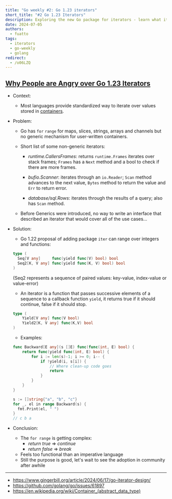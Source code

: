 ```yaml
---
title: "Go weekly #2: Go 1.23 iterators"
short_title: "#2 Go 1.23 Iterators"
description: Exploring the new Go package for iterators - learn what it is, what the controversy is about, and how to use it.
date: 2024-07-05
authors:
  - fuatto
tags:
  - iterators
  - go-weekly
  - golang
redirect:
  - /o06LZQ
---
```


## [Why People are Angry over Go 1.23 Iterators](https://www.gingerbill.org/article/2024/06/17/go-iterator-design/)

- Context:
  - Most languages provide standardized way to iterate over values stored in [containers](https://en.wikipedia.org/wiki/Container_(abstract_data_type)).
- Problem:

  - Go has `for` `range` for maps, slices, strings, arrays and channels but no generic mechanism for user-written containers.

  - Short list of some non-generic iterators:

    - _runtime.CallersFrames_: returns `runtime.Frames` iterates over stack frames; `Frames` has a `Next` method and a bool to check if there are more frames.

    - _bufio.Scanner_: iterates through an `io.Reader`; `Scan` method advances to the next value, `Bytes` method to return the value and `Err` to return error.

    - _database/sql.Rows_: iterates through the results of a query; also has `Scan` method.

  - Before Generics were introduced, no way to write an interface that described an iterator that would cover all of the use cases...

- Solution:

  - Go 1.22 proposal of adding package `iter` can range over integers and functions:

  ```go
  type (
    Seq[V any]     func(yield func(V) bool) bool
    Seq2[K, V any] func(yield func(K, V) bool) bool
  )
  ```

  (Seq2 represents a sequence of paired values: key-value, index-value or value-error)

  - An iterator is a function that passes successive elements of a sequence to a callback function `yield`, it returns true if it should continue, false if it should stop.

  ```go
  type (
      Yield[V any] func(V bool)
      Yield2[K, V any] func(K,V) bool
  )
  ```

  - Examples:

  ```go
  func Backward[E any](s []E) func(func(int, E) bool) {
      return func(yield func(int, E) bool) {
          for i := len(s)-1; i >= 0; i-- {
              if !yield(i, s[i]) {
                  // Where clean-up code goes
                  return
              }
          }
      }
  }

  s := []string{"a", "b", "c"}
  for _, el in range Backward(s) {
    fmt.Print(el, " ")
  }
  // c b a
  ```

- Conclusion:
  - The `for range` is getting complex:
    - _return true_ => _continue_
    - _return false_ => _break_
  - Feels too functional than an imperative language
  - Still the purpose is good, let's wait to see the adoption in community after awhile

---

- https://www.gingerbill.org/article/2024/06/17/go-iterator-design/
- https://github.com/golang/go/issues/61897
- https://en.wikipedia.org/wiki/Container_(abstract_data_type)

